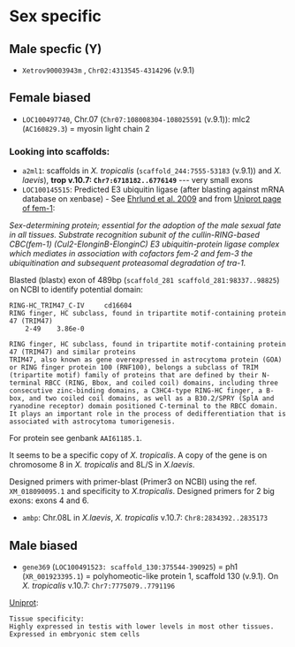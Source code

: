 # Sex specific

## Male specfic (Y)

- `Xetrov90003943m` , `Chr02:4313545-4314296` (v.9.1)

## Female biased

- `LOC100497740`, Chr.07 (`Chr07:108008304-108025591` (v.9.1)): mlc2 (`AC160829.3`) = myosin light chain 2

### Looking into scaffolds:
- `a2ml1`: scaffolds in *X. tropicalis* (`scaffold_244:7555-53183` (v.9.1)) and *X. laevis*), **trop v.10.7: `Chr7:6718182..6776149`** --- very small exons
- `LOC100145515`: Predicted E3 ubiquitin ligase (after blasting against mRNA database on xenbase) - See [Ehrlund et al. 2009](https://www.ncbi.nlm.nih.gov/pmc/articles/PMC2663311/) and from [Uniprot page of fem-1](https://www.uniprot.org/uniprot/P17221):

*Sex-determining protein; essential for the adoption of the male sexual fate in all tissues. Substrate recognition subunit of the cullin-RING-based CBC(fem-1) (Cul2-ElonginB-ElonginC) E3 ubiquitin-protein ligase complex which mediates in association with cofactors fem-2 and fem-3 the ubiquitination and subsequent proteasomal degradation of tra-1.*

Blasted (blastx) exon of 489bp (`scaffold_281 scaffold_281:98337..98825`) on NCBI to identify potential domain:
```
RING-HC_TRIM47_C-IV 	cd16604 	
RING finger, HC subclass, found in tripartite motif-containing protein 47 (TRIM47)
	2-49 	3.86e-0
  
RING finger, HC subclass, found in tripartite motif-containing protein 47 (TRIM47) and similar proteins
TRIM47, also known as gene overexpressed in astrocytoma protein (GOA) or RING finger protein 100 (RNF100), belongs a subclass of TRIM (tripartite motif) family of proteins that are defined by their N-terminal RBCC (RING, Bbox, and coiled coil) domains, including three consecutive zinc-binding domains, a C3HC4-type RING-HC finger, a B-box, and two coiled coil domains, as well as a B30.2/SPRY (SplA and ryanodine receptor) domain positioned C-terminal to the RBCC domain. It plays an important role in the process of dedifferentiation that is associated with astrocytoma tumorigenesis.
```
For protein see genbank `AAI61185.1`. 

It seems to be a specific copy of *X. tropicalis*. A copy of the gene is on chromosome 8 in *X. tropicalis* and 8L/S in *X.laevis*.

Designed primers with primer-blast (Primer3 on NCBI) using the ref. `XM_018090095.1` and specificity to *X.tropicalis*. Designed primers for 2 big exons: exons 4 and 6.

- `ambp`: Chr.08L in *X.laevis*, *X. tropicalis* v.10.7: `Chr8:2834392..2835173`

## Male biased

- `gene369` (`LOC100491523: scaffold_130:375544-390925`) = ph1 (`XR_001923395.1`) = polyhomeotic-like protein 1, scaffold 130 (v.9.1). On *X. tropicalis* v.10.7: `Chr7:7775079..7791196` 

[Uniprot](https://www.uniprot.org/uniprot/Q64028):
```
Tissue specificity:
Highly expressed in testis with lower levels in most other tissues. Expressed in embryonic stem cells
```
